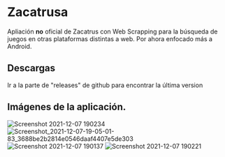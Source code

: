 # Zacatrusa

Apliación **no** oficial de Zacatrus con Web Scrapping para la búsqueda de juegos en otras plataformas distintas a web. Por ahora enfocado más a Android.

## Descargas

Ir a la parte de "releases" de github para encontrar la última version

## Imágenes de la aplicación.

![Screenshot 2021-12-07 190234](https://user-images.githubusercontent.com/52750778/145870398-348c97b6-d4dd-4b89-be75-08ce70d31aaa.png)
![Screenshot_2021-12-07-19-05-01-83_3688be2b2814e0546daaf4407e5de303](https://user-images.githubusercontent.com/52750778/145870399-02302b3e-9d8a-4f5f-b1ec-bf51adc63232.jpg)
![Screenshot 2021-12-07 190137](https://user-images.githubusercontent.com/52750778/145870402-52b2da5d-763c-4b3f-bb8f-3008aae4d9a2.png)
![Screenshot 2021-12-07 190221](https://user-images.githubusercontent.com/52750778/145870405-5c1f7ec1-fc4a-4c63-b944-53b96feddeea.png)



